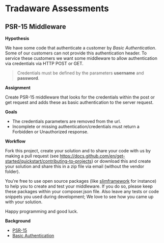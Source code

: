 # Tradaware Assessments

## PSR-15 Middleware

**Hypothesis** 

We have some code that authenticate a customer by _Basic Authentication_. Some of our customers can not provide this 
authentication header. To service these customers we want some middleware to allow authentication via credentials via 
HTTP POST or GET. 

> Credentials must be defined by the parameters **username** and **password**.

**Assignment**

Create PSR-15 middleware that looks for the credentials within the post or get request and adds these as basic 
authentication to the server request.

**Goals**

* The credentials parameters are removed from the url.   
* Incomplete or missing authentication/credentials must return a Forbidden or Unauthorized response.

**Workflow**

Fork this project, create your solution and to share your code with us by making a pull request
(see https://docs.github.com/en/get-started/quickstart/contributing-to-projects) or download this and create your 
solution and share this in a zip file via email (without the vendor folder).

You're free to use open source packages (like 
[slimframework](https://www.slimframework.com/docs/v4/start/installation.html) for instance) to help you to create and 
test your middleware. If you do so, please keep these packages within your composer.json file. Also leave any tests or 
code snippets you used during development; We love to see how you came up with your solution. 

Happy programming and good luck.

**Background**

* [PSR-15](https://www.php-fig.org/psr/psr-15/)
* [Basic Authentication](https://datatracker.ietf.org/doc/html/rfc7617)





